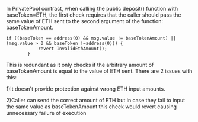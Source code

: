 In PrivatePool contract, when calling the public deposit() function with baseToken=ETH, the first check requires that the caller should pass the same value of ETH sent to the second argument of the function: baseTokenAmount.



    if ((baseToken == address(0) && msg.value != baseTokenAmount) || (msg.value > 0 && baseToken !=address(0))) {
                revert InvalidEthAmount();
            }
This is redundant as it only checks if the arbitrary amount of baseTokenAmount is equal to the value of ETH sent. There are 2 issues with this:

1)It doesn't provide protection against wrong ETH input amounts. 

2)Caller can send the correct amount of ETH but in case they fail to input the same value as baseTokenAmount this check would revert causing unnecessary failure of execution
